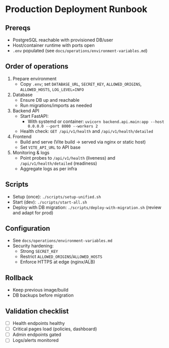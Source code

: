 # Production Deployment Runbook

## Prereqs
- PostgreSQL reachable with provisioned DB/user
- Host/container runtime with ports open
- `.env` populated (see `docs/operations/environment-variables.md`)

## Order of operations
1. Prepare environment
   - Copy `.env`; set `DATABASE_URL`, `SECRET_KEY`, `ALLOWED_ORIGINS`, `ALLOWED_HOSTS`, `LOG_LEVEL=INFO`
2. Database
   - Ensure DB up and reachable
   - Run migrations/imports as needed
3. Backend API
   - Start FastAPI:
     - With systemd or container: `uvicorn backend.api.main:app --host 0.0.0.0 --port 8000 --workers 2`
   - Health check: `GET /api/v1/health` and `/api/v1/health/detailed`
4. Frontend
   - Build and serve (Vite build → served via nginx or static host)
   - Set `VITE_API_URL` to API base
5. Monitoring & logs
   - Point probes to `/api/v1/health` (liveness) and `/api/v1/health/detailed` (readiness)
   - Aggregate logs as per infra

## Scripts
- Setup (once): `./scripts/setup-unified.sh`
- Start (dev): `./scripts/start-all.sh`
- Deploy with DB migration: `./scripts/deploy-with-migration.sh` (review and adapt for prod)

## Configuration
- See `docs/operations/environment-variables.md`
- Security hardening:
  - Strong `SECRET_KEY`
  - Restrict `ALLOWED_ORIGINS`/`ALLOWED_HOSTS`
  - Enforce HTTPS at edge (nginx/ALB)

## Rollback
- Keep previous image/build
- DB backups before migration

## Validation checklist
- [ ] Health endpoints healthy
- [ ] Critical pages load (policies, dashboard)
- [ ] Admin endpoints gated
- [ ] Logs/alerts monitored